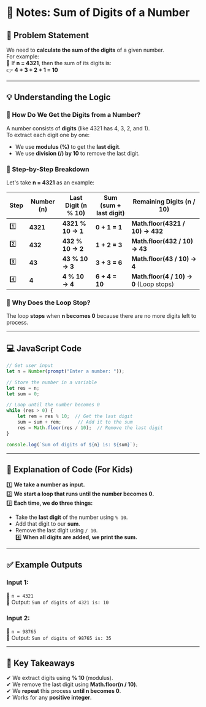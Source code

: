 # **📝 Notes: Sum of Digits of a Number**  

## **📌 Problem Statement**  
We need to **calculate the sum of the digits** of a given number.  
For example:  
🔹 If **n = 4321**, then the sum of its digits is:  
👉 **4 + 3 + 2 + 1 = 10**  

---

## **💡 Understanding the Logic**  

### **🔹 How Do We Get the Digits from a Number?**  
A number consists of **digits** (like 4321 has 4, 3, 2, and 1).  
To extract each digit one by one:  
- We use **modulus (%)** to get the **last digit**.  
- We use **division (/) by 10** to remove the last digit.  

### **🔹 Step-by-Step Breakdown**  

Let's take **n = 4321** as an example:  

| **Step** | **Number (n)** | **Last Digit (n % 10)** | **Sum (sum + last digit)** | **Remaining Digits (n / 10)** |
|--------|-------------|-----------------|-----------------|-----------------|
| 1️⃣ | **4321** | **4321 % 10 → 1** | **0 + 1 = 1** | **Math.floor(4321 / 10) → 432** |
| 2️⃣ | **432** | **432 % 10 → 2** | **1 + 2 = 3** | **Math.floor(432 / 10) → 43** |
| 3️⃣ | **43** | **43 % 10 → 3** | **3 + 3 = 6** | **Math.floor(43 / 10) → 4** |
| 4️⃣ | **4** | **4 % 10 → 4** | **6 + 4 = 10** | **Math.floor(4 / 10) → 0** (Loop stops) |

### **🔹 Why Does the Loop Stop?**  
The loop **stops** when **n becomes 0** because there are no more digits left to process.  

---

## **💻 JavaScript Code**
```js
// Get user input
let n = Number(prompt("Enter a number: "));  

// Store the number in a variable
let res = n;
let sum = 0;

// Loop until the number becomes 0
while (res > 0) {
    let rem = res % 10;  // Get the last digit
    sum = sum + rem;      // Add it to the sum
    res = Math.floor(res / 10);  // Remove the last digit
}

console.log(`Sum of digits of ${n} is: ${sum}`);
```

---

## **🧠 Explanation of Code (For Kids)**  

1️⃣ **We take a number as input.**  
2️⃣ **We start a loop that runs until the number becomes 0.**  
3️⃣ **Each time, we do three things:**  
   - Take the **last digit** of the number using `% 10`.  
   - Add that digit to our **sum**.  
   - Remove the last digit using `/ 10`.  
4️⃣ **When all digits are added, we print the sum.**  

---

## **✅ Example Outputs**
### **Input 1:**  
🔹 `n = 4321`  
🔹 Output: `Sum of digits of 4321 is: 10`  

### **Input 2:**  
🔹 `n = 98765`  
🔹 Output: `Sum of digits of 98765 is: 35`  

---

## **🎯 Key Takeaways**
✔ We extract digits using **% 10** (modulus).  
✔ We remove the last digit using **Math.floor(n / 10)**.  
✔ We **repeat** this process **until n becomes 0**.  
✔ Works for any **positive integer**.  